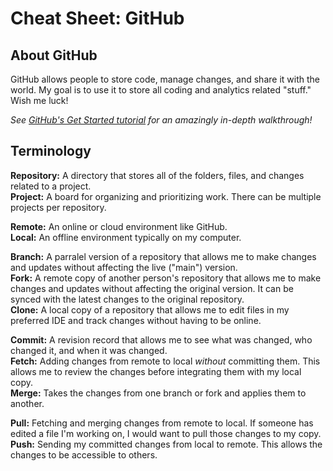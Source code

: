 # Cheat Sheet: GitHub

## About GitHub

GitHub allows people to store code, manage changes, and share it with the world. My goal is to use it to store all coding and analytics related "stuff." Wish me luck!

*See [GitHub's Get Started tutorial](https://docs.github.com/en/get-started/start-your-journey/hello-world) for an amazingly in-depth walkthrough!*

## Terminology

**Repository:** A directory that stores all of the folders, files, and changes related to a project.  
**Project:** A board for organizing and prioritizing work. There can be multiple projects per repository.  

**Remote:** An online or cloud environment like GitHub.  
**Local:** An offline environment typically on my computer.  

**Branch:** A parralel version of a repository that allows me to make changes and updates without affecting the live ("main") version.  
**Fork:** A remote copy of another person's repository that allows me to make changes and updates without affecting the original version. It can be synced with the latest changes to the original repository.  
**Clone:** A local copy of a repository that allows me to edit files in my preferred IDE and track changes without having to be online.  

**Commit:** A revision record that allows me to see what was changed, who changed it, and when it was changed.  
**Fetch:** Adding changes from remote to local *without* committing them. This allows me to review the changes before integrating them with my local copy.  
**Merge:** Takes the changes from one branch or fork and applies them to another.

**Pull:** Fetching and merging changes from remote to local.  If someone has edited a file I'm working on, I would want to pull those changes to my copy.  
**Push:** Sending my committed changes from local to remote. This allows the changes to be accessible to others.
